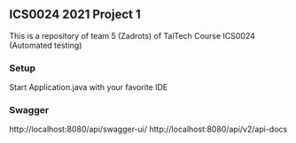 ## ICS0024 2021 Project 1
This is a repository of team 5 (Zadrots) of TalTech Course ICS0024 (Automated testing)

### Setup
Start Application.java with your favorite IDE

### Swagger

http://localhost:8080/api/swagger-ui/
http://localhost:8080/api/v2/api-docs
